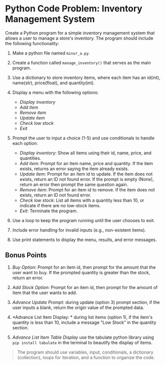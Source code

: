 # Python Code Problem: Inventory Management System

Create a Python program for a simple inventory management system that allows a user to manage a store's inventory. The program should include the following functionality:

1. Make a python file named `minor_a.py`.
2. Create a function called `manage_inventory()` that serves as the main program.
3. Use a dictionary to store inventory items, where each item has an id(int), name(str), price(float), and quantity(int).
4. Display a menu with the following options:
    - *Display inventory*
    - *Add item*
    - *Remove item*
    - *Update item*
    - *Check low stock*
    - *Exit*

5. Prompt the user to input a choice (1-5) and use conditionals to handle each option:
    - *Display inventory*: Show all items using their id, name, price, and quantities.
    - *Add item:* Prompt for an item name, price and quantity. If the item exists, returns an error saying the item already exists.
    - *Update item*: Prompt for an item id to update. If the item does not exists, return an ID not found error. If the prompt is empty (None), return an error then prompt the same question again.
    - *Remove item*: Prompt for an item id to remove. If the item does not exists, return an ID not found error.
    - *Check low stock*: List all items with a quantity less than 10, or indicate if there are no low-stock items.
    - *Exit*: Terminate the program.

6. Use a loop to keep the program running until the user chooses to exit.
7. Include error handling for invalid inputs (e.g., non-existent items).
8. Use print statements to display the menu, results, and error messages.

## Bonus Points

1. *Buy Option:* Prompt for an item id, then prompt for the amount that the user want to buy. If the prompted quantity is greater than the stock, return an error.

1. *Add Stock Option:* Prompt for an item id, then prompt for the amount of item that the user wants to add.

2. *Advance Update Prompt:* during update (option 3) prompt section, if the user inputs a blank, return the origin value of the prompted data.

3. *Advance List Item Display: * during list items (option 1), if the item's quantity is less than 10, include a message "Low Stock" in the quantity section.

4. *Advance List Item Table Display* use the tabulate python library using `pip install tabulate` in the terminal to beautify the display of items.

> The program should use variables, input, conditionals, a dictionary (collection), loops for iteration, and a function to organize the code.